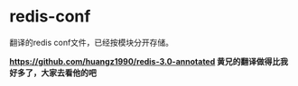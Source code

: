 redis-conf
==========

翻译的redis conf文件，已经按模块分开存储。

**https://github.com/huangz1990/redis-3.0-annotated 黄兄的翻译做得比我好多了，大家去看他的吧**
